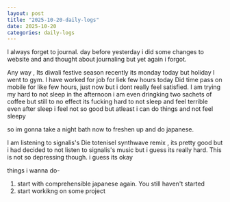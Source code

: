 ```yaml
---
layout: post
title: "2025-10-20-daily-logs"
date: 2025-10-20
categories: daily-logs
---
```



I always forget to journal. day before yesterday i did some changes to website and and thought about journaling but yet again i forgot.

Any way ,
Its diwali festive season recently its monday today but holiday
I went to gym. I have worked for job for liek few hours today
Did time pass on mobile for like few hours, just now but i dont really feel satisfied.
I am trying my hard to not sleep in the afternoon i am even dringking two sachets of coffee but still to no effect its fucking hard to not sleep and feel terrible
even after sleep i feel not so good but atleast i can do things and not feel sleepy

so im gonna take a night bath now to freshen up and do japanese.

I am listening to signalis's Die totenisel synthwave remix , its pretty good but i had decided to not listen to signalis's music but i guess its really hard. This is not so depressing though.
i guess its okay

things i wanna do-
1) start with comprehensible japanese again. You still haven't started
2) start workikng on some project


